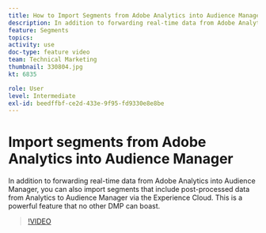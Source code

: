 ```yaml
---
title: How to Import Segments from Adobe Analytics into Audience Manager
description: In addition to forwarding real-time data from Adobe Analytics into Audience Manager, you can also import segments that include post-processed data from Analytics to Audience Manager via the Experience Cloud. This is a powerful feature that no other DMP can boast.
feature: Segments
topics: 
activity: use
doc-type: feature video
team: Technical Marketing
thumbnail: 330804.jpg
kt: 6835

role: User
level: Intermediate
exl-id: beedffbf-ce2d-433e-9f95-fd9330e8e8be
---
```

# Import segments from Adobe Analytics into Audience Manager

In addition to forwarding real-time data from Adobe Analytics into Audience Manager, you can also import segments that include post-processed data from Analytics to Audience Manager via the Experience Cloud. This is a powerful feature that no other DMP can boast.

>[!VIDEO](https://video.tv.adobe.com/v/330804/?quality=12&learn=on)
